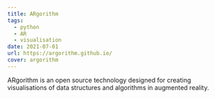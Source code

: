 ```yaml
---
title: ARgorithm
tags:
  - python
  - AR
  - visualisation
date: 2021-07-01
url: https://argorithm.github.io/
cover: argorithm
---
```

ARgorithm is an open source technology designed for creating visualisations of data structures and algorithms in augmented reality.